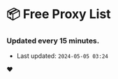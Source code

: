 # :package: Free Proxy List
### Updated every 15 minutes.

- Last updated: `2024-05-05 03:24`

:heart:
